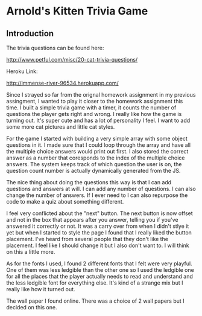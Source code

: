 # Arnold's Kitten Trivia Game
## Introduction

The trivia questions can be found here:

http://www.petful.com/misc/20-cat-trivia-questions/

Heroku Link:

http://immense-river-96534.herokuapp.com/

Since I strayed so far from the orignal homework assignment in my previous assingment, I wanted to play it closer to the homework assignment this time. I built a simple trivia game with a timer, it counts the number of questions the player gets right and wrong. I really like how the game is turning out. It's super cute and has a lot of personality I feel. I want to add some more cat pictures and little cat styles. 

For the game I started with building a very simple array with some object questions in it. I made sure that I could loop through the array and have all the multiple choice answers would print out first. I also stored the correct answer as a number that coresponds to the index of the multiple choice answers. The system keeps track of which question the user is on, the question count number is actually dynamically generated from the JS. 

The nice thing about doing the questions this way is that I can add questions and answers at will. I can add any number of questions. I can also change the number of answers. If I ever need to I can also repurpose the code to make a quiz about something different. 

I feel very conflicted about the "next" button. The next button is now offset and not in the box that appears after you answer, telling you if you've answered it correctly or not. It was a carry over from when I didn't stlye it yet but when I started to style the page I found that I really liked the button placement. I've heard from several people that they don't like the placement. I feel like I should change it but I also don't want to. I will think on this a little more. 

As for the fonts I used, I found 2 different fonts that I felt were very playful. One of them was less ledgible than the other one so I used the ledgible one for all the places that the player actually needs to read and understand and the less ledgible font for everything else. It's kind of a strange mix but I really like how it turned out. 

The wall paper I found online. There was a choice of 2 wall papers but I decided on this one. 